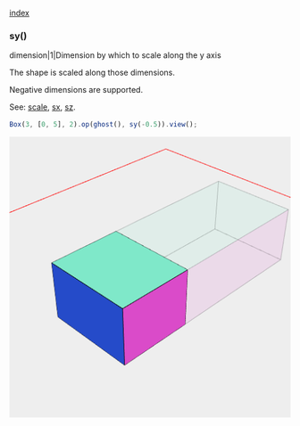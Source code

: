 [index](../../nb/api/index.md)
### sy()
dimension|1|Dimension by which to scale along the y axis

The shape is scaled along those dimensions.

Negative dimensions are supported.

See: [scale](../../nb/api/scale.nb), [sx](#https://raw.githubusercontent.com/jsxcad/JSxCAD/master/nb/api/sx.nb), [sz](#https://raw.githubusercontent.com/jsxcad/JSxCAD/master/nb/api/sz.md).

```JavaScript
Box(3, [0, 5], 2).op(ghost(), sy(-0.5)).view();
```

![Image](sy.md.$2.png)
